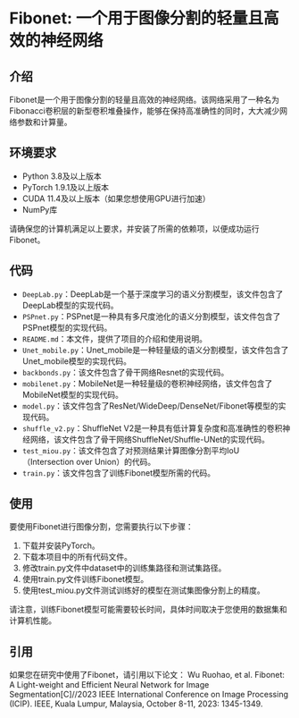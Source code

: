 # Fibonet: 一个用于图像分割的轻量且高效的神经网络
## 介绍

Fibonet是一个用于图像分割的轻量且高效的神经网络。该网络采用了一种名为Fibonacci卷积层的新型卷积堆叠操作，能够在保持高准确性的同时，大大减少网络参数和计算量。
## 环境要求
- Python 3.8及以上版本
- PyTorch 1.9.1及以上版本
- CUDA 11.4及以上版本（如果您想使用GPU进行加速）
- NumPy库

请确保您的计算机满足以上要求，并安装了所需的依赖项，以便成功运行Fibonet。
## 代码

- `DeepLab.py`：DeepLab是一个基于深度学习的语义分割模型，该文件包含了DeepLab模型的实现代码。
- `PSPnet.py`：PSPnet是一种具有多尺度池化的语义分割模型，该文件包含了PSPnet模型的实现代码。
- `README.md`：本文件，提供了项目的介绍和使用说明。
- `Unet_mobile.py`：Unet_mobile是一种轻量级的语义分割模型，该文件包含了Unet_mobile模型的实现代码。
- `backbonds.py`：该文件包含了骨干网络Resnet的实现代码。
- `mobilenet.py`：MobileNet是一种轻量级的卷积神经网络，该文件包含了MobileNet模型的实现代码。
- `model.py`：该文件包含了ResNet/WideDeep/DenseNet/Fibonet等模型的实现代码。
- `shuffle_v2.py`：ShuffleNet V2是一种具有低计算复杂度和高准确性的卷积神经网络，该文件包含了骨干网络ShuffleNet/Shuffle-UNet的实现代码。
- `test_miou.py`：该文件包含了对预测结果计算图像分割平均IoU（Intersection over Union）的代码。
- `train.py`：该文件包含了训练Fibonet模型所需的代码。

## 使用

要使用Fibonet进行图像分割，您需要执行以下步骤：

1. 下载并安装PyTorch。
2. 下载本项目中的所有代码文件。
3. 修改train.py文件中dataset中的训练集路径和测试集路径。
4. 使用train.py文件训练Fibonet模型。
5. 使用test_miou.py文件测试训练好的模型在测试集图像分割上的精度。

请注意，训练Fibonet模型可能需要较长时间，具体时间取决于您使用的数据集和计算机性能。

## 引用

如果您在研究中使用了Fibonet，请引用以下论文：
Wu Ruohao, et al. Fibonet: A Light-weight and Efficient Neural Network for Image Segmentation[C]//2023 IEEE International Conference on Image Processing (ICIP). IEEE, Kuala Lumpur, Malaysia, October 8-11, 2023: 1345-1349. 
